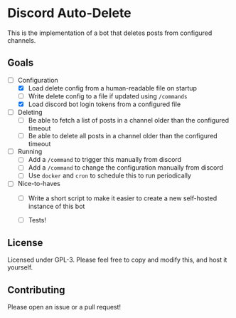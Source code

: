 # Discord Auto-Delete

This is the implementation of a bot that deletes posts from configured channels.

## Goals
- [ ] Configuration
  - [x] Load delete config from a human-readable file on startup
  - [ ] Write delete config to a file if updated using `/commands`
  - [x] Load discord bot login tokens from a configured file
- [ ] Deleting
  - [ ] Be able to fetch a list of posts in a channel older than the configured timeout
  - [ ] Be able to delete all posts in a channel older than the configured timeout
- [ ] Running
  - [ ] Add a `/command` to trigger this manually from discord
  - [ ] Add a `/command` to change the configuration manually from discord
  - [ ] Use `docker` and `cron` to schedule this to run periodically
- [ ] Nice-to-haves
  - [ ] Write a short script to make it easier to create a new self-hosted instance of this bot
  - [ ] Tests!


## License
Licensed under GPL-3. Please feel free to copy and modify this, and host it yourself.

## Contributing
Please open an issue or a pull request!
